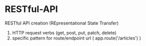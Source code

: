 # RESTful-API

RESTful API creation       (REpresentational State Transfer)

1. HTTP request verbs      (get, post, put, patch, delete) 
2. specific pattern for route/endpoint url   (  app.route('/articles')  ) 

